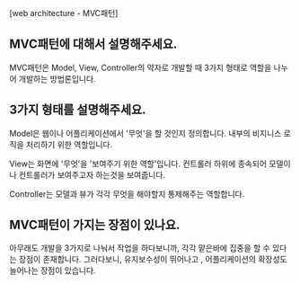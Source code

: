 [web architecture - MVC패턴]

## MVC패턴에 대해서 설명해주세요.

MVC패턴은 Model, View, Controller의 약자로 개발할 때 3가지 형태로 역할을 나누어 개발하는 방법론입니다.

## 3가지 형태를 설명해주세요.

Model은 웹이나 어플리케이션에서 '무엇'을 할 것인지 정의합니다.
내부의 비지니스 로직을 처리하기 위한 역할입니다.

View는 화면에 '무엇'을 '보여주기 위한 역할'입니다. 컨트롤러 하위에 종속되어
모델이나 컨트롤러가 보여주고자 하는것을 보여줍니다.

Controller는 모델과 뷰가 각각 무엇을 해야할지 통제해주는 역할합니다.

## MVC패턴이 가지는 장점이 있나요.

아무래도 개발을 3가지로 나눠서 작업을 하다보니까, 각각 맡은바에 집중을 할 수 있다는 장점이 존재합니다. 그러다보니, 유지보수성이 뛰어나고 , 어플리케이션의 확장성도 늘어나는 장점이 있습니다.

